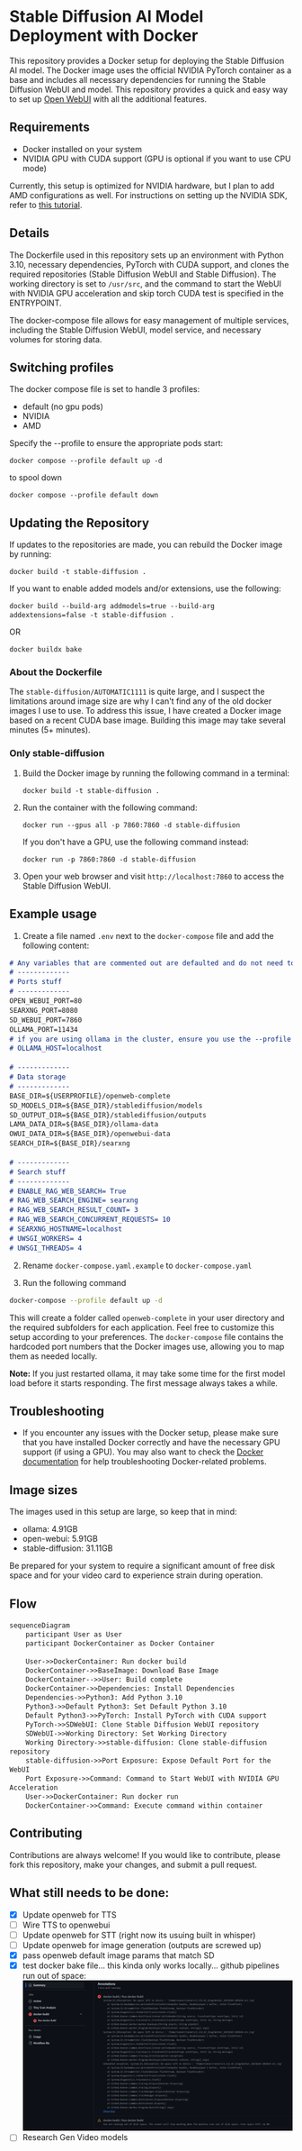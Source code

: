 # Stable Diffusion AI Model Deployment with Docker

This repository provides a Docker setup for deploying the Stable Diffusion AI model. The Docker image uses the official NVIDIA PyTorch container as a base and includes all necessary dependencies for running the Stable Diffusion WebUI and model. This repository provides a quick and easy way to set up [Open WebUI](https://github.com/open-webui/open-webui) with all the additional features.

## Requirements

- Docker installed on your system
- NVIDIA GPU with CUDA support (GPU is optional if you want to use CPU mode)

Currently, this setup is optimized for NVIDIA hardware, but I plan to add AMD configurations as well. For instructions on setting up the NVIDIA SDK, refer to [this tutorial](https://www.containerssimplified.com/container/running-ollama-on-your-local-machine-with-nvidia-gpus/).

## Details

The Dockerfile used in this repository sets up an environment with Python 3.10, necessary dependencies, PyTorch with CUDA support, and clones the required repositories (Stable Diffusion WebUI and Stable Diffusion). The working directory is set to `/usr/src`, and the command to start the WebUI with NVIDIA GPU acceleration and skip torch CUDA test is specified in the ENTRYPOINT.

The docker-compose file allows for easy management of multiple services, including the Stable Diffusion WebUI, model service, and necessary volumes for storing data.

## Switching profiles

The docker compose file is set to handle 3 profiles:
- default (no gpu pods)
- NVIDIA
- AMD

Specify the --profile to ensure the appropriate pods start:
```
docker compose --profile default up -d
```

to spool down
```
docker compose --profile default down
```

## Updating the Repository

If updates to the repositories are made, you can rebuild the Docker image by running:
```
docker build -t stable-diffusion .
```

If you want to enable added models and/or extensions, use the following:
```
docker build --build-arg addmodels=true --build-arg addextensions=false -t stable-diffusion .
```
OR
```
docker buildx bake
```

### About the Dockerfile
The `stable-diffusion/AUTOMATIC1111` is quite large, and I suspect the limitations around image size are why I can't find any of the old docker images I use to use. To address this issue, I have created a Docker image based on a recent CUDA base image. Building this image may take several minutes (5+ minutes).

### Only stable-diffusion

1. Build the Docker image by running the following command in a terminal:
   ```
   docker build -t stable-diffusion .
   ```

2. Run the container with the following command:
   ```
   docker run --gpus all -p 7860:7860 -d stable-diffusion
   ```
   If you don't have a GPU, use the following command instead:
   ```
   docker run -p 7860:7860 -d stable-diffusion
   ```

3. Open your web browser and visit `http://localhost:7860` to access the Stable Diffusion WebUI.

## Example usage
1. Create a file named `.env` next to the `docker-compose` file and add the following content:

```markdown
# Any variables that are commented out are defaulted and do not need to be defined
# -------------
# Ports stuff
# -------------
OPEN_WEBUI_PORT=80
SEARXNG_PORT=8080
SD_WEBUI_PORT=7860
OLLAMA_PORT=11434
# if you are using ollama in the cluster, ensure you use the --profile arg in your docker compose to use NVIDIA or AMD
# OLLAMA_HOST=localhost

# -------------
# Data storage
# -------------
BASE_DIR=${USERPROFILE}/openweb-complete
SD_MODELS_DIR=${BASE_DIR}/stablediffusion/models
SD_OUTPUT_DIR=${BASE_DIR}/stablediffusion/outputs
LAMA_DATA_DIR=${BASE_DIR}/ollama-data
OWUI_DATA_DIR=${BASE_DIR}/openwebui-data
SEARCH_DIR=${BASE_DIR}/searxng

# -------------
# Search stuff
# -------------
# ENABLE_RAG_WEB_SEARCH= True
# RAG_WEB_SEARCH_ENGINE= searxng
# RAG_WEB_SEARCH_RESULT_COUNT= 3
# RAG_WEB_SEARCH_CONCURRENT_REQUESTS= 10
# SEARXNG_HOSTNAME=localhost 
# UWSGI_WORKERS= 4
# UWSGI_THREADS= 4
```
2. Rename `docker-compose.yaml.example` to `docker-compose.yaml`

3. Run the following command
```bash
docker-compose --profile default up -d
```

This will create a folder called `openweb-complete` in your user directory and the required subfolders for each application. Feel free to customize this setup according to your preferences. The `docker-compose` file contains the hardcoded port numbers that the Docker images use, allowing you to map them as needed locally.

**Note:** If you just restarted ollama, it may take some time for the first model load before it starts responding. The first message always takes a while.

## Troubleshooting

- If you encounter any issues with the Docker setup, please make sure that you have installed Docker correctly and have the necessary GPU support (if using a GPU). You may also want to check the [Docker documentation](https://docs.docker.com/engine/install/) for help troubleshooting Docker-related problems.

## Image sizes
The images used in this setup are large, so keep that in mind:
- ollama: 4.91GB
- open-webui: 5.91GB
- stable-diffusion: 31.11GB

Be prepared for your system to require a significant amount of free disk space and for your video card to experience strain during operation.

## Flow
```mermaid
sequenceDiagram
    participant User as User
    participant DockerContainer as Docker Container

    User->>DockerContainer: Run docker build
    DockerContainer->>BaseImage: Download Base Image
    DockerContainer-->>User: Build complete
    DockerContainer->>Dependencies: Install Dependencies
    Dependencies->>Python3: Add Python 3.10
    Python3->>Default Python3: Set Default Python 3.10
    Default Python3->>PyTorch: Install PyTorch with CUDA support
    PyTorch->>SDWebUI: Clone Stable Diffusion WebUI repository
    SDWebUI->>Working Directory: Set Working Directory
    Working Directory->>stable-diffusion: Clone stable-diffusion repository
    stable-diffusion->>Port Exposure: Expose Default Port for the WebUI
    Port Exposure->>Command: Command to Start WebUI with NVIDIA GPU Acceleration
    User->>DockerContainer: Run docker run
    DockerContainer->>Command: Execute command within container
```

## Contributing

Contributions are always welcome! If you would like to contribute, please fork this repository, make your changes, and submit a pull request.

## What still needs to be done:
- [X] Update openweb for TTS
- [ ] Wire TTS to openwebui
- [ ] Update openweb for STT (right now its usuing built in whisper)
- [ ] Update openweb for image generation (outputs are screwed up)
- [X] pass openweb default image params that match SD
- [X] test docker bake file... this kinda only works locally... github pipelines run out of space: ![Out of space](./resources/GH_RUNNER_SADNESS.png)
- [ ] Research Gen Video models
